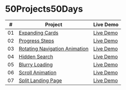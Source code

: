 # 50Projects50Days

| # | Project | Live Demo |
| --- | ----------- | --- |
| 01 | [Expanding Cards](https://github.com/akj0712/50Projects50Days/tree/master/Expanding-Cards) | [Live Demo](https://akj0712-expanding-cards.netlify.app/) |
| 02 | [Progress Steps](https://github.com/akj0712/50Projects50Days/tree/master/Progress-Steps) | [Live Demo](https://akj0712-progress-steps.netlify.app/) |
| 03 | [Rotating Navigation Animation](https://github.com/akj0712/50Projects50Days/tree/master/Rotating-Navigation) | [Live Demo](https://rotating-navigation-animation.netlify.app/) |
| 04 | [Hidden Search](https://github.com/akj0712/50Projects50Days/tree/master/Hidden-Search-Widget) | [Live Demo](https://akj0712-hidden-search-widget.netlify.app/) |
| 05 | [Blurry Loading](https://github.com/akj0712/50Projects50Days/tree/master/Blurry-Loading) | [Live Demo](https://akj0712-blurry-loading.netlify.app/) |
| 06 | [Scroll Animation](https://github.com/akj0712/50Projects50Days/tree/master/Scroll-Animation) | [Live Demo](https://akj0712-scroll-animation.netlify.app/) |
| 07 | [Split Landing Page](https://github.com/akj0712/50Projects50Days/tree/master/Split-Landing-Page) | [Live Demo](https://akj0712-split-landing-page.netlify.app/) |
